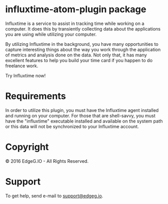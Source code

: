 # influxtime-atom-plugin package

Influxtime is a service to assist in tracking time while working on a computer.
It does this by transiently collecting data about the applications you are
using while utilizing your computer.

By utilizing Influxtime in the background, you have many opportunities to
capture interesting things about the way you work through the application
of metrics and analysis done on the data. Not only that, it has many
excellent features to help you build your time card if you happen to do
freelance work.

Try Influxtime now!

# Requirements

In order to utilize this plugin, you must have the Influxtime agent installed
and running on your computer. For those that are shell-savvy, you must have
the "influxtime" executable installed and available on the system path
or this data will not be synchronized to your Influxtime account.

# Copyright

&copy; 2016 EdgeG.IO - All Rights Reserved.

# Support

To get help, send e-mail to support@edgeg.io.
